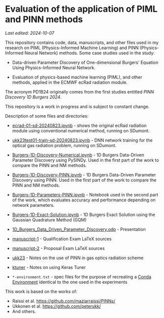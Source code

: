# Evaluation of the application of PIML and PINN methods

*Last edited: 2024-10-07*

This repository contains code, data, manuscripts, and other files used in my research on PIML (Physics-Informed Machine Learning) and PINN (Physics-Informed Neural Network) methods. Some case studies used in the study:

- Data-driven Parameter Discovery of One-dimensional Burgers' Equation Using Physics-Informed Neural Network.

- Evaluation of physics-based machine learning (PIML), and other methods, applied in the ECMWF ecRad radiation module.

The acronym PD1B24 originally comes from the first studies entitled *PINN Discovery 1D Burgers 2024*.

This repository is a work in progress and is subject to constant change.

Description of some files and directories:

- [ecrad-01-sd-20240823.ipynb](ecrad-01-sd-20240823.ipynb) - shows the original ecRad radiation module using conventional numerical method, running on SDumont.

- [ukk23test01-train-sd-20240823.ipynb](ukk23test01-train-sd-20240823.ipynb) - DNN network training for the optical gas radiation problem, running on SDumont.

- [Burgers-1D-Discovery-Numerical.ipynb](Burgers-1D-Discovery-Numerical.ipynb) - 1D Burgers Data-Driven Parameter Discovery using PySINDy. Used in the first part of the work to compare the PINN and NM methods.

- [Burgers-1D-Discovery-PINN.ipynb](Burgers-1D-Discovery-PINN.ipynb) - 1D Burgers Data-Driven Parameter Discovery using PINN. Used in the first part of the work to compare the PINN and NM methods.

- [Burgers-1D-Parameters-PINN.ipynb](Burgers-1D-Parameters-PINN.ipynb) - Notebook used in the second part of the work, which evaluates accuracy and performance depending on network parameters.

- [Burgers-1D-Exact-Solution.ipynb](Burgers-1D-Exact-Solution.ipynb) - 1D Burgers Exact Solution using the Gaussian Quadrature Method (GQM)

- [1D_Burgers_Data_Driven_Parameter_Discovery.odp](1D_Burgers_Data_Driven_Parameter_Discovery.odp) - Presentation

- [manuscript-1](manuscript-1) - Qualification Exam LaTeX sources

- [manuscript-2](manuscript-2) - Proposal Exam LaTeX sources

- [ukk23](ukk23) - Notes on the use of PINN in gas optics radiation scheme

- [ktuner](ktuner) - Notes on using Keras Tuner

- `*-environment.txt` - spec files for the purpose of recreating a [Conda Environment](<https://conda.io/projects/conda/en/latest/user-guide/tasks/manage-environments.html>) identical to the one used in the experiments

This work is based on the works of:

- Raissi et al. <https://github.com/maziarraissi/PINNs/>
- Ukkonen et al. <https://github.com/peterukk/>
- And others.
